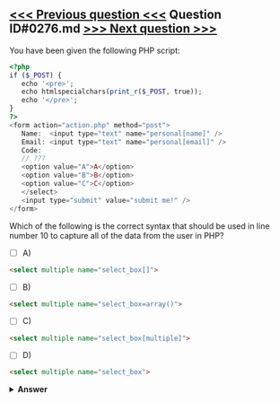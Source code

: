 [<<< Previous question <<<](0275.md)   Question ID#0276.md   [>>> Next question >>>](0277.md)
---

You have been given the following PHP script:

```php
<?php
if ($_POST) {
   echo '<pre>';
   echo htmlspecialchars(print_r($_POST, true));
   echo '</pre>'; 
} 
?> 
<form action="action.php" method="post">
   Name:  <input type="text" name="personal[name]" />
   Email: <input type="text" name="personal[email]" />
   Code: 
   // ???
   <option value="A">A</option>
   <option value="B">B</option>
   <option value="C">C</option>
   </select> 
   <input type="submit" value="submit me!" />
</form>
```
Which of the following is the correct syntax that should be used in line number 10 to capture all of the data from the user in PHP?

- [ ] A)
```html
<select multiple name="select_box[]">
```

- [ ] B)
```html
<select multiple name="select_box=array()">
```

- [ ] C)
```html
<select multiple name="select_box[multiple]">
```

- [ ] D)
```html
<select multiple name="select_box">
```


<details><summary><b>Answer</b></summary>
<p>
  Answer: <strong>A</strong>
</p>
</details>
